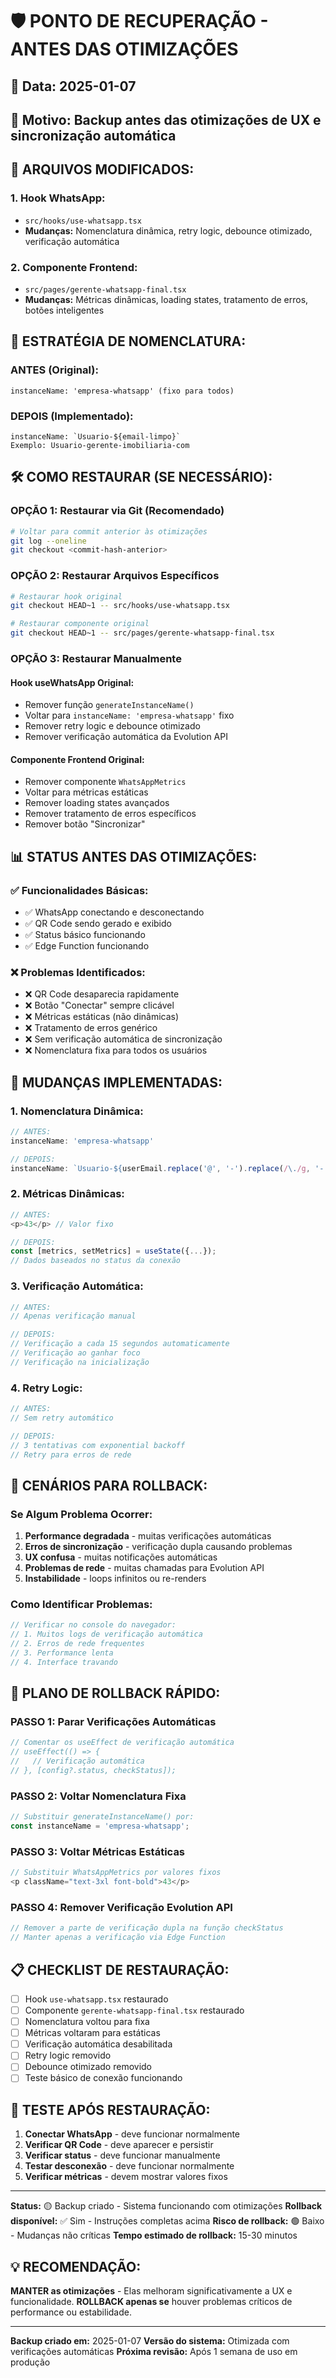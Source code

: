 # 🛡️ PONTO DE RECUPERAÇÃO - ANTES DAS OTIMIZAÇÕES

## 📅 Data: 2025-01-07
## 🎯 Motivo: Backup antes das otimizações de UX e sincronização automática

## 📁 ARQUIVOS MODIFICADOS:

### 1. **Hook WhatsApp:**
- `src/hooks/use-whatsapp.tsx`
- **Mudanças:** Nomenclatura dinâmica, retry logic, debounce otimizado, verificação automática

### 2. **Componente Frontend:**
- `src/pages/gerente-whatsapp-final.tsx`
- **Mudanças:** Métricas dinâmicas, loading states, tratamento de erros, botões inteligentes

## 🔄 ESTRATÉGIA DE NOMENCLATURA:

### **ANTES (Original):**
```
instanceName: 'empresa-whatsapp' (fixo para todos)
```

### **DEPOIS (Implementado):**
```
instanceName: `Usuario-${email-limpo}`
Exemplo: Usuario-gerente-imobiliaria-com
```

## 🛠️ COMO RESTAURAR (SE NECESSÁRIO):

### **OPÇÃO 1: Restaurar via Git (Recomendado)**
```bash
# Voltar para commit anterior às otimizações
git log --oneline
git checkout <commit-hash-anterior>
```

### **OPÇÃO 2: Restaurar Arquivos Específicos**
```bash
# Restaurar hook original
git checkout HEAD~1 -- src/hooks/use-whatsapp.tsx

# Restaurar componente original  
git checkout HEAD~1 -- src/pages/gerente-whatsapp-final.tsx
```

### **OPÇÃO 3: Restaurar Manualmente**

#### **Hook useWhatsApp Original:**
- Remover função `generateInstanceName()`
- Voltar para `instanceName: 'empresa-whatsapp'` fixo
- Remover retry logic e debounce otimizado
- Remover verificação automática da Evolution API

#### **Componente Frontend Original:**
- Remover componente `WhatsAppMetrics`
- Voltar para métricas estáticas
- Remover loading states avançados
- Remover tratamento de erros específicos
- Remover botão "Sincronizar"

## 📊 STATUS ANTES DAS OTIMIZAÇÕES:

### **✅ Funcionalidades Básicas:**
- ✅ WhatsApp conectando e desconectando
- ✅ QR Code sendo gerado e exibido
- ✅ Status básico funcionando
- ✅ Edge Function funcionando

### **❌ Problemas Identificados:**
- ❌ QR Code desaparecia rapidamente
- ❌ Botão "Conectar" sempre clicável
- ❌ Métricas estáticas (não dinâmicas)
- ❌ Tratamento de erros genérico
- ❌ Sem verificação automática de sincronização
- ❌ Nomenclatura fixa para todos os usuários

## 🔧 MUDANÇAS IMPLEMENTADAS:

### **1. Nomenclatura Dinâmica:**
```typescript
// ANTES:
instanceName: 'empresa-whatsapp'

// DEPOIS:
instanceName: `Usuario-${userEmail.replace('@', '-').replace(/\./g, '-')}`
```

### **2. Métricas Dinâmicas:**
```typescript
// ANTES:
<p>43</p> // Valor fixo

// DEPOIS:
const [metrics, setMetrics] = useState({...});
// Dados baseados no status da conexão
```

### **3. Verificação Automática:**
```typescript
// ANTES:
// Apenas verificação manual

// DEPOIS:
// Verificação a cada 15 segundos automaticamente
// Verificação ao ganhar foco
// Verificação na inicialização
```

### **4. Retry Logic:**
```typescript
// ANTES:
// Sem retry automático

// DEPOIS:
// 3 tentativas com exponential backoff
// Retry para erros de rede
```

## 🚨 CENÁRIOS PARA ROLLBACK:

### **Se Algum Problema Ocorrer:**

1. **Performance degradada** - muitas verificações automáticas
2. **Erros de sincronização** - verificação dupla causando problemas
3. **UX confusa** - muitas notificações automáticas
4. **Problemas de rede** - muitas chamadas para Evolution API
5. **Instabilidade** - loops infinitos ou re-renders

### **Como Identificar Problemas:**

```javascript
// Verificar no console do navegador:
// 1. Muitos logs de verificação automática
// 2. Erros de rede frequentes
// 3. Performance lenta
// 4. Interface travando
```

## 🔄 PLANO DE ROLLBACK RÁPIDO:

### **PASSO 1: Parar Verificações Automáticas**
```typescript
// Comentar os useEffect de verificação automática
// useEffect(() => {
//   // Verificação automática
// }, [config?.status, checkStatus]);
```

### **PASSO 2: Voltar Nomenclatura Fixa**
```typescript
// Substituir generateInstanceName() por:
const instanceName = 'empresa-whatsapp';
```

### **PASSO 3: Voltar Métricas Estáticas**
```typescript
// Substituir WhatsAppMetrics por valores fixos
<p className="text-3xl font-bold">43</p>
```

### **PASSO 4: Remover Verificação Evolution API**
```typescript
// Remover a parte de verificação dupla na função checkStatus
// Manter apenas a verificação via Edge Function
```

## 📋 CHECKLIST DE RESTAURAÇÃO:

- [ ] Hook `use-whatsapp.tsx` restaurado
- [ ] Componente `gerente-whatsapp-final.tsx` restaurado
- [ ] Nomenclatura voltou para fixa
- [ ] Métricas voltaram para estáticas
- [ ] Verificação automática desabilitada
- [ ] Retry logic removido
- [ ] Debounce otimizado removido
- [ ] Teste básico de conexão funcionando

## 🎯 TESTE APÓS RESTAURAÇÃO:

1. **Conectar WhatsApp** - deve funcionar normalmente
2. **Verificar QR Code** - deve aparecer e persistir
3. **Verificar status** - deve funcionar manualmente
4. **Testar desconexão** - deve funcionar normalmente
5. **Verificar métricas** - devem mostrar valores fixos

---

**Status:** 🟡 Backup criado - Sistema funcionando com otimizações
**Rollback disponível:** ✅ Sim - Instruções completas acima
**Risco de rollback:** 🟢 Baixo - Mudanças não críticas
**Tempo estimado de rollback:** 15-30 minutos

## 💡 RECOMENDAÇÃO:

**MANTER as otimizações** - Elas melhoram significativamente a UX e funcionalidade.
**ROLLBACK apenas se** houver problemas críticos de performance ou estabilidade.

---

**Backup criado em:** 2025-01-07
**Versão do sistema:** Otimizada com verificações automáticas
**Próxima revisão:** Após 1 semana de uso em produção
